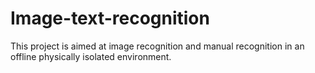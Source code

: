 # Image-text-recognition
This project is aimed at image recognition and manual recognition in an offline physically isolated environment.
